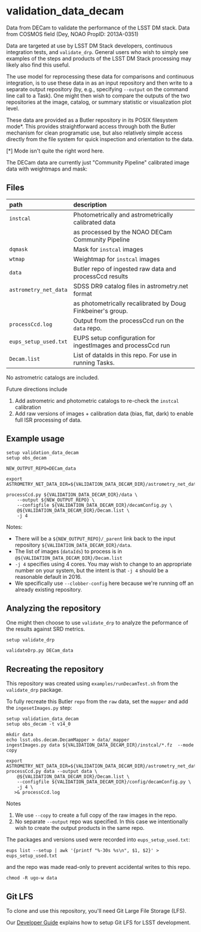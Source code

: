 validation_data_decam
=====================

Data from DECam to validate the performance of the LSST DM stack.
Data from COSMOS field (Dey, NOAO PropID: 2013A-0351)

Data are targeted at use by LSST DM Stack developers, continuous integration tests, and `validate_drp`.  General users who wish to simply see examples of the steps and products of the LSST DM Stack processing may likely also find this useful.

The use model for reprocessing these data for comparisons and continuous integration, is to use these data in as an input repository and then write to a separate output repository (by, e.g.,  specifying `--output` on the command line call to a Task).  One might then wish to compare the outputs of the two repositories at the image, catalog, or summary statistic or visualization plot level.

These data are provided as a Butler repository in its POSIX filesystem mode*.  This provides straightforward access through both the Butler mechanism for clean programatic use, but also relatively simple access directly from the file system for quick inspection and orientation to the data.

[*] Mode isn't quite the right word here.

The DECam data are currently just "Community Pipeline" calibrated image data with weightmaps and mask:

Files
------
path                  | description
:---------------------|:-----------------------------
`instcal`             | Photometrically and astrometrically calibrated data
                      |   as processed by the NOAO DECam Community Pipeline
`dqmask`              | Mask for `instcal` images
`wtmap`               | Weightmap for `instcal` images
`data`                | Butler repo of ingested raw data and processCcd results
`astrometry_net_data` | SDSS DR9 catalog files in astrometry.net format
                      |   as photometrically recalibrated by Doug Finkbeiner's group.
`processCcd.log`      | Output from the processCcd run on the `data` repo.
`eups_setup_used.txt` | EUPS setup configuration for ingestImages and processCcd run
`Decam.list`          | List of dataIds in this repo.  For use in running Tasks.

No astrometric catalogs are included.

Future directions include
1. Add astrometric and photometric catalogs to re-check the `instcal` calibration
2. Add raw versions of images + calibration data (bias, flat, dark) to enable full ISR processing of data.

Example usage
-------------

```
setup validation_data_decam
setup obs_decam

NEW_OUTPUT_REPO=DECam_data

export ASTROMETRY_NET_DATA_DIR=${VALIDATION_DATA_DECAM_DIR}/astrometry_net_data

processCcd.py ${VALIDATION_DATA_DECAM_DIR}/data \
    --output ${NEW_OUTPUT_REPO} \
    --configfile ${VALIDATION_DATA_DECAM_DIR}/decamConfig.py \
    @${VALIDATION_DATA_DECAM_DIR}/Decam.list \
    -j 4 
```

Notes:
 * There will be a `${NEW_OUTPUT_REPO}/_parent` link back to the input repository `${VALIDATION_DATA_DECAM_DIR}/data`.
 * The list of images (`dataIds`) to process is in `@${VALIDATION_DATA_DECAM_DIR}/Decam.list`
 * `-j 4` specifies using 4 cores.  You may wish to change to an appropriate number on your system, but the intent is that `-j 4` should be a reasonable default in 2016.
 * We specifically use `--clobber-config` here because we're running off an already existing repository.

Analyzing the repository
------------------------
One might then choose to use `validate_drp` to analyze the peformance of the results against SRD metrics.

```
setup validate_drp

validateDrp.py DECam_data
```

Recreating the repository
-------------------------
This repository was created using `examples/runDecamTest.sh` from the `validate_drp` package.

To fully recreate this Butler `repo` from the `raw` data, set the `mapper` and add the `ingesetImages.py` step:

```
setup validation_data_decam
setup obs_decam -t v14_0

mkdir data
echo lsst.obs.decam.DecamMapper > data/_mapper
ingestImages.py data ${VALIDATION_DATA_DECAM_DIR}/instcal/*.fz  --mode copy

export ASTROMETRY_NET_DATA_DIR=${VALIDATION_DATA_DECAM_DIR}/astrometry_net_data
processCcd.py data --output data \
    @${VALIDATION_DATA_DECAM_DIR}/Decam.list \
    --configfile ${VALIDATION_DATA_DECAM_DIR}/config/decamConfig.py \
    -j 4 \
   >& processCcd.log
```

Notes
 1. We use `--copy` to create a full copy of the raw images in the repo.
 2. No separate `--output` repo was specified.  In this case we intentionally wish to create
the output products in the same repo.

The packages and versions used were recorded into `eups_setup_used.txt`:

```
eups list --setup | awk '{printf "%-30s %s\n", $1, $2}' > eups_setup_used.txt
```

and the repo was made read-only to prevent accidental writes to this repo.

```
chmod -R ugo-w data
```


Git LFS
-------

To clone and use this repository, you'll need Git Large File Storage (LFS).

Our [Developer Guide](http://developer.lsst.io/en/latest/tools/git_lfs.html) explains how to setup Git LFS for LSST development.
